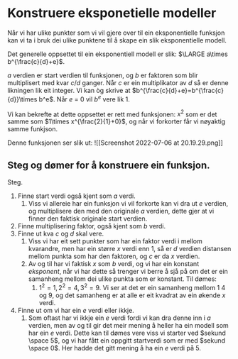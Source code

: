 # Konstruere eksponetielle modeller
Når vi har ulike punkter som vi vil gjere over til ein eksponentielle funksjon kan vi ta i bruk dei ulike punktene til å skape ein slik eksponentielle modell.

Det generelle oppsettet til ein eksponentiell modell er slik:
$\LARGE a\times b^{\frac{c}{d}+e}$.

$a$ verdien er start verdien til funksjonen, og $b$ er faktoren som blir multiplisert med kvar $c/d$ ganger. Når $c$ er ein multiplikator av $d$ så er denne likningen lik eit integer. Vi kan òg skrive at $b^{\frac{c}{d}+e}=b^{\frac{c}{d}}\times b^e$. Når $e$ = 0 vil $b^e$ vere lik $1$. 

Vi kan bekrefte at dette oppsettet er rett med funksjonen:
$x^2$ som er det samme som $1\times x^{\frac{2}{1}+0}$, og når vi forkorter får vi nøyaktig samme funkjson.

Denne funksjonen ser slik ut:
![[Screenshot 2022-07-06 at 20.19.29.png]]




## Steg og dømer for å konstruere ein funksjon.

Steg. 
1. Finne start verdi også kjent som $a$ verdi. 
	1. Viss vi allereie har ein funksjon vi vil forkorte kan vi dra ut $e$ verdien, og multiplisere den med den originale $a$ verdien, dette gjer at vi finner den faktisk originale start verdien.
2. Finne multiplisering faktor, også kjent som $b$ verdi.
3. Finne ut kva $c$ og $d$ skal vere.
	1. Viss vi har eit sett punkter som har ein faktor verdi i mellom kvarandre, men har ein større $x$ verdi enn $1$, så er $d$ verdien distansen mellom punkta som har den faktoren, og $c$ er da $x$ verdien.
	2. Av og til har vi faktisk $x$ som $b$ verdi, og vi har ein konstant $eksponent$, når vi har dette så trenger vi berre å sjå på om det er ein samanheng mellom dei ulike punkta som er konstant. Til dømes:
		1. $1^2=1, 2^2=4, 3^2=9.$ Vi ser at det er ein samanheng mellom 1 4 og 9, og det samanheng er at alle er eit kvadrat av ein økende $x$ verdi.
4. Finne ut om vi har ein $e$ verdi eller ikkje.
	1. Som oftast har vi ikkje ein $e$ verdi fordi vi kan dra denne inn i $a$ verdien, men av og til gir det meir mening å heller ha ein modell som har ein $e$ verdi. Dette kan til dømes vere viss vi starter ved $sekund \space 5$, og vi har fått ein oppgitt startverdi som er med $sekund \space 0$. Her hadde det gitt mening å ha ein $e$ verdi på $5$.


